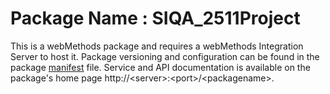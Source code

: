 # Package Name : SIQA_2511Project
This is a webMethods package and requires a webMethods Integration Server to host it. Package versioning and configuration can be found in the package [manifest](./SIQA_2511Project/manifest.v3) file. Service and API documentation is available on the package's home page http://&lt;server&gt;:&lt;port&gt;/&lt;packagename>.